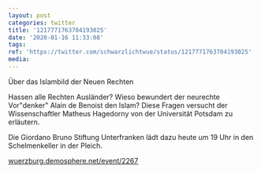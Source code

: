 ```yaml
---
layout: post
categories: twitter
title: '1217771763704193025'
date: '2020-01-16 11:33:08'
tags: 
ref: 'https://twitter.com/schwarzlichtwue/status/1217771763704193025'
media:
---
```

Über das Islambild der Neuen Rechten



Hassen alle Rechten Ausländer? Wieso bewundert der neurechte Vor"denker" Alain de Benoist den Islam? Diese Fragen versucht der Wissenschaftler Matheus Hagedorny von der Universität Potsdam zu erläutern. 


Die Giordano Bruno Stiftung Unterfranken lädt dazu heute um 19 Uhr in den Schelmenkeller in der Pleich.



[wuerzburg.demosphere.net/event/2267](https://wuerzburg.demosphere.net/event/2267) 

